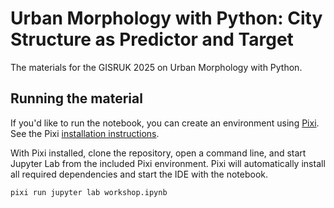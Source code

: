 # Urban Morphology with Python: City Structure as Predictor and Target

The materials for the GISRUK 2025 on Urban Morphology with Python.

## Running the material

If you'd like to run the notebook, you can create an environment using [Pixi](https://pixi.sh/latest/). See the Pixi [installation instructions](https://pixi.sh/latest/#__tabbed_1_2).

With Pixi installed, clone the repository, open a command line, and start Jupyter Lab from the included Pixi environment. Pixi will automatically install all required dependencies and start the IDE with the notebook.

```sh
pixi run jupyter lab workshop.ipynb
```
